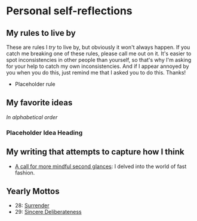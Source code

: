 # Personal self-reflections

## My rules to live by

These are rules I _try_ to live by, but obviously it won't always happen. If you catch me breaking one of these rules, please call me out on it. It's easier to spot inconsistencies in other people than yourself, so that's why I'm asking for your help to catch my own inconsistencies. And if I appear annoyed by you when you do this, just remind me that I asked you to do this. Thanks!

- Placeholder rule

## My favorite ideas

_In alphabetical order_

### Placeholder Idea Heading

## My writing that attempts to capture how I think

- [A call for more mindful second glances](https://emilydelacruz.com/writing/a-call-for-more-mindful-second-glances): I delved into the world of fast fashion.

## Yearly Mottos

- 28: [Surrender](https://emilydelacruz.com/records/29-deliberate)
- 29: [Sincere Deliberateness](https://emilydelacruz.com/records/29-deliberate)
